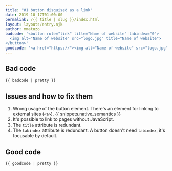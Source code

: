 ```yaml
---
title: "#1 button disguised as a link"
date: 2019-10-17T01:00:00
permalink: /{{ title | slug }}/index.html
layout: layouts/entry.njk
author: mmatuzo
badcode: '<button role="link" title="Name of website" tabindex="0">
  <img alt="Name of website" src="logo.jpg" title="Name of website">
</button>'
goodcode: '<a href="https://"><img alt="Name of website" src="logo.jpg"></a>'
---
```


<div class="section bad">

## Bad code

```html
{{ badcode | pretty }}
```
</div>

<div class="section" id="issues">

## Issues and how to fix them

1. Wrong usage of the button element. There's an element for linking to external sites (`<a>`). {{ snippets.native_semantics }}
1. It's possible to link to pages without JavaScript.
1. The `title` attribute is redundant.
1. The `tabindex` attribute is redundant. A button doesn't need `tabindex`, it's focusable by default.
</div>

<div class="section">

## Good code

```html
{{ goodcode | pretty }}
```
</div>

